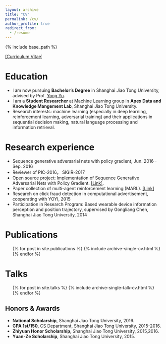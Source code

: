 ```yaml
---
layout: archive
title: "CV"
permalink: /cv/
author_profile: true
redirect_from:
  - /resume
---
```


{% include base_path %}

[[Curriculum Vitae]](http://lantaoyu.github.io/files/lantaoyu_cv.pdf)

Education
======
* I am now pursuing **Bachelor’s Degree** in Shanghai Jiao Tong University, advised by Prof. [Yong Yu](http://apex.sjtu.edu.cn/members/yyu).
* I am a  **Student Researcher** at Machine Learning group in **Apex Data and Knowledge Mangement Lab**, Shanghai Jiao Tong University.
* Research interests: machine learning (especially in deep learning, reinforcement learning, adversarial training) and their applications in sequential decision making, natural language processing and information retrieval.


Research experience
======
* Sequence generative adversarial nets with policy gradient, Jun. 2016 - Sep. 2016
* Reviewer of PIC-2016， SIGIR-2017
* Open source project: Implementation of Sequence Generative Adversarial Nets with Policy Gradient. [[Link]](https://github.com/LantaoYu/SeqGAN).
* Paper collection of multi-agent reinforcement learning (MARL). [[Link]](https://github.com/LantaoYu/MARL-Papers)
* Research on click fraud detection in computational advertisement, cooperating with YOYI, 2015
* Participation in Research Program: Based wearable device information perception and position trajectory, supervised by Gongliang Chen, Shanghai Jiao Tong University, 2014

Publications
======
  <ul>{% for post in site.publications %}
    {% include archive-single-cv.html %}
  {% endfor %}</ul>
  
Talks
======
  <ul>{% for post in site.talks %}
    {% include archive-single-talk-cv.html %}
  {% endfor %}</ul>

## Honors & Awards
* **National Scholarship**, Shanghai Jiao Tong University, 2016.
* **GPA 1st/150**, CS Department, Shanghai Jiao Tong University, 2015-2016.
* **Zhiyuan Honor Scholarship**, Shanghai Jiao Tong University, 2015,2016.
* **Yuan-Ze Scholarship**, Shanghai Jiao Tong University, 2015.
